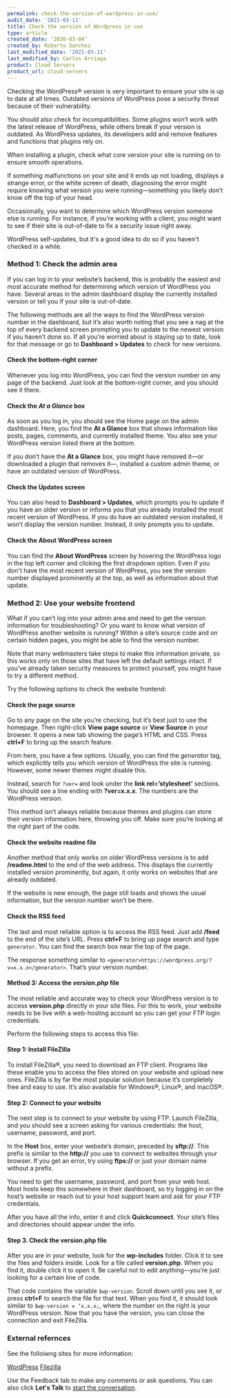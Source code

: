 ```yaml
---
permalink: check-the-version-of-wordpress-in-use/
audit_date: '2021-03-11'
title: Check the version of Wordpress in use
type: article
created_date: ‘2020-03-04’
created_by: Roberto Sanchez
last_modified_date: '2021-03-11'
last_modified_by: Carlos Arriaga
product: Cloud Servers
product_url: cloud-servers
---
```


Checking the WordPress&reg; version is very important to ensure your site is up to date at all times.
Outdated versions of WordPress pose a security threat because of their vulnerability.

You should also check for incompatibilities. Some plugins won’t work with the latest release of WordPress,
while others break if your version is outdated. As WordPress updates, its developers add and remove
features and functions that plugins rely on. 

When installing a plugin, check what core version your site is running on to ensure smooth operations.

If something malfunctions on your site and it ends up not loading, displays a strange error, or the white
screen of death, diagnosing the error might require knowing what version you were running&mdash;something
you likely don’t know off the top of your head.

Occasionally, you want to determine which WordPress version someone else is running. For instance, if you’re
working with a client, you might want to see if their site is out-of-date to fix a security issue right away.

WordPress self-updates, but it's a good idea to do so if you haven't checked in a while.

### Method 1: Check the admin area

If you can log in to your website’s backend, this is probably the easiest and most accurate method for
determining which version of WordPress you have. Several areas in the admin dashboard display the currently
installed version or tell you if your site is out-of-date.

The following methods are all the ways to find the WordPress version number in the dashboard, but it’s also
worth noting that you see a nag at the top of every backend screen prompting you to update to the newest
version if you haven’t done so. If all you’re worried about is staying up to date, look for that message
or go to **Dashboard > Updates** to check for new versions.

#### Check the bottom-right corner

Whenever you log into WordPress, you can find the version number on any page of the backend. Just look at
the bottom-right corner, and you should see it there.

#### Check the *At a Glance* box

As soon as you log in, you should see the Home page on the admin dashboard. Here, you find the **At a Glance**
box that shows information like posts, pages, comments, and currently installed theme. You also see your WordPress
version listed there at the bottom.

If you don’t have the **At a Glance** box, you might have removed it&mdash;or downloaded a plugin that removes it&mdash;,
installed a custom admin theme, or have an outdated version of WordPress.

#### Check the **Updates** screen

You can also head to **Dashboard > Updates**, which prompts you to update if you have an older version or informs you
that you already installed the most recent version of WordPress. If you do have an outdated version installed, it
won’t display the version number. Instead, it only prompts you to update.

#### Check the **About WordPress** screen

You can find the **About WordPress** screen by hovering the WordPress logo in the top left corner and clicking the first
dropdown option. Even if you don't have the most recent version of WordPress, you see the version number displayed
prominently at the top, as well as information about that update.

### Method 2: Use your website frontend

What if you can’t log into your admin area and need to get the version information for troubleshooting? Or you want to know
what version of WordPress another website is running? Within a site’s source code and on certain hidden pages, you might be
able to find the version number.

Note that many webmasters take steps to make this information private, so this works only on those sites that have left the
default settings intact. If you’ve already taken security measures to protect yourself, you might have to try a different method.

Try the following options to check the website frontend:

#### Check the page source

Go to any page on the site you’re checking, but it’s best just to use the homepage. Then right-click **View page source**
or **View Source** in your browser. It opens a new tab showing the page’s HTML and CSS. Press **ctrl+F** to bring up the
search feature.

From here, you have a few options. Usually, you can find the *generator* tag, which explicitly tells you which version of
WordPress the site is running. However, some newer themes might disable this.

Instead, search for `?ver=` and look under the **link rel=’stylesheet’** sections. You should see a line ending with
**?ver=x.x.x**. The numbers are the WordPress version.

This method isn’t always reliable because themes and plugins can store their version information here, throwing you off.
Make sure you’re looking at the right part of the code.

#### Check the website readme file

Another method that only works on older WordPress versions is to add **/readme.html** to the end of the web address.
This displays the currently installed version prominently, but again, it only works on websites that are already outdated.

If the website is new enough, the page still loads and shows the usual information, but the version number won’t be there.

#### Check the RSS feed

The last and most reliable option is to access the RSS feed. Just add **/feed** to the end of the site’s URL. Press
**ctrl+F** to bring up page search and type `generator`. You can find the search box near the top of the page.

The response something similar to `<generator>https://wordpress.org/?v=x.x.x</generator>`. That’s your version number.

#### Method 3: Access the *version.php* file

The most reliable and accurate way to check your WordPress version is to access **version.php** directly in
your site files. For this to work, your website needs to be live with a web-hosting account so you can get your
FTP login credentials.

Perform the following steps to access this file:

#### Step 1: Install FileZilla

To install FileZilla&reg;, you need to download an FTP client. Programs like these enable you to access the files
stored on your website and upload new ones. FileZilla is by far the most popular solution because it’s completely
free and easy to use. It’s also available for Windows&reg;, Linux&reg;, and macOS&reg;.

#### Step 2: Connect to your website

The next step is to connect to your website by using FTP. Launch FileZilla, and you should see a screen asking for
various credentials: the host, username, password, and port.

In the **Host** box, enter your website’s domain, preceded by **sftp://**.  This prefix is similar to the **http://**
you use to connect to websites through your browser. If you get an error, try using **ftps://** or just your domain
name without a prefix.

You need to get the username, password, and port from your web host. Most hosts keep this somewhere in their dashboard,
so try logging in on the host’s website or reach out to your host support team and ask for your FTP credentials.

After you have all the info, enter it and click **Quickconnect**. Your site’s files and directories should appear under
the info.

#### Step 3. Check the version.php file

After you are in your website, look for the **wp-includes** folder. Click it to see the files and folders inside. Look
for a file called **version.php**. When you find it, double click it to open it. Be careful not to edit anything&mdash;you’re
just looking for a certain line of code.

That code contains the variable `$wp-version`. Scroll down until you see it, or press **ctrl+F** to search the file for that
text. When you find it, it should look similar to `$wp-version = ‘x.x.x;`, where the number on the right is your WordPress
version. Now that you have the version, you can close the connection and exit FileZilla.

### External refernces

See the folloiwng sites for more information:

[WordPress](https://wordpress.org)
[Filezilla](https://filezilla-project.org)

Use the Feedback tab to make any comments or ask questions. You can also click **Let's Talk** to [start the conversation](https://www.rackspace.com/). 
